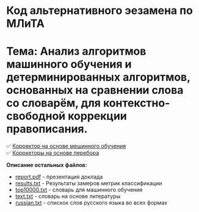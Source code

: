 # Код альтернативного эезамена по МЛиТА 
**Тема**: Анализ алгоритмов машинного обучения и детерминированных алгоритмов, основанных на сравнении слова со словарём, для контекстно-свободной коррекции правописания.
===========
:white_check_mark: [Корректор на основе мешинного обучения](https://github.com/wequalwo/Alternative_exam/blob/master/ML_r%C3%A9viseur.ipynb)    
:white_check_mark: [Корркеторы на основе перебора](https://github.com/wequalwo/Alternative_exam/blob/master/r%C3%A9viseur.ipynb)

**Описание остальных файлов:**
+ [report.pdf](https://github.com/wequalwo/Alternative_exam/blob/master/report.pdf)   - презентация доклада
+ [results.txt](https://github.com/wequalwo/Alternative_exam/blob/master/results.txt)  - Результаты замеров метрик классификации
+ [top10000.txt](https://github.com/wequalwo/Alternative_exam/blob/master/top10000.txt) - словарь для машинного обучения
+ [text.txt](https://github.com/wequalwo/Alternative_exam/blob/master/text.txt)     - словарь на основе литературы
+ [russian.txt](https://github.com/wequalwo/Alternative_exam/blob/master/russian.txt)  - спискок слов русского языка во всех формах
